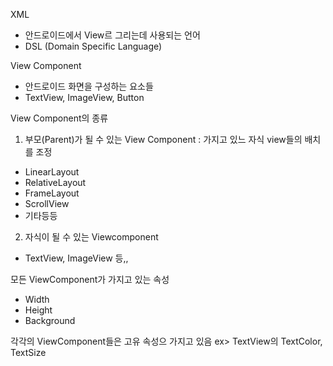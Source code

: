 XML
- 안드로이드에서 View르 그리는데 사용되는 언어
- DSL (Domain Specific Language)

View Component
- 안드로이드 화면을 구성하는 요소들
- TextView, ImageView, Button

View Component의 종류
1. 부모(Parent)가 될 수 있는 View Component : 가지고 있느 자식 view들의 배치를 조정
  - LinearLayout
  - RelativeLayout
  - FrameLayout
  - ScrollView
  - 기타등등
  
2. 자식이 될 수 있는 Viewcomponent
  - TextView, ImageView 등,,
  
모든 ViewComponent가 가지고 있는 속성
- Width
- Height
- Background

각각의 ViewComponent들은 고유 속성으 가지고 있음
ex> TextView의 TextColor, TextSize
